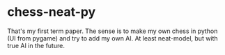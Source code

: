# chess-neat-py
That's my first term paper. The sense is to make my own chess in python (UI from pygame) and try to add my own AI. At least neat-model, but with true AI in the future.
